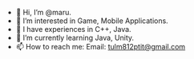 - 👋 Hi, I’m @maru.
- 👀 I’m interested in Game, Mobile Applications.
- 🍊 I have experiences in C++, Java.
- 🌱 I’m currently learning Java, Unity.
- 📫 How to reach me: 
  Email: tulm812ptit@gmail.com
<!---
k9-maru/k9-maru is a ✨ special ✨ repository because its `README.md` (this file) appears on your GitHub profile.
You can click the Preview link to take a look at your changes.
--->
